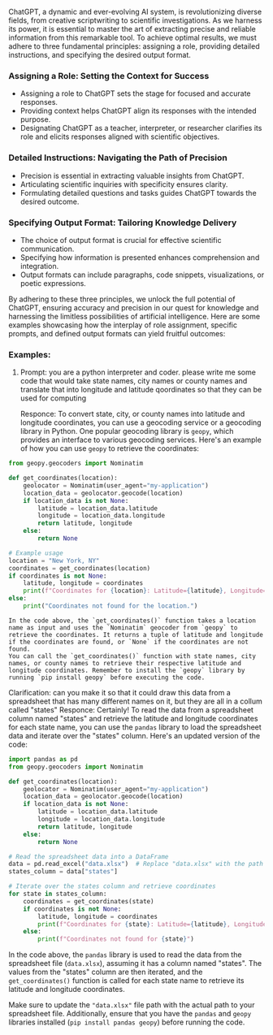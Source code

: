 ChatGPT, a dynamic and ever-evolving AI system, is revolutionizing diverse fields, from creative scriptwriting to scientific investigations. As we harness its power, it is essential to master the art of extracting precise and reliable information from this remarkable tool. To achieve optimal results, we must adhere to three fundamental principles: assigning a role, providing detailed instructions, and specifying the desired output format.

### Assigning a Role: Setting the Context for Success

- Assigning a role to ChatGPT sets the stage for focused and accurate responses.
- Providing context helps ChatGPT align its responses with the intended purpose.
- Designating ChatGPT as a teacher, interpreter, or researcher clarifies its role and elicits responses aligned with scientific objectives.

### Detailed Instructions: Navigating the Path of Precision

- Precision is essential in extracting valuable insights from ChatGPT.
- Articulating scientific inquiries with specificity ensures clarity.
- Formulating detailed questions and tasks guides ChatGPT towards the desired outcome.

### Specifying Output Format: Tailoring Knowledge Delivery

- The choice of output format is crucial for effective scientific communication.
- Specifying how information is presented enhances comprehension and integration.
- Output formats can include paragraphs, code snippets, visualizations, or poetic expressions.

By adhering to these three principles, we unlock the full potential of ChatGPT, ensuring accuracy and precision in our quest for knowledge and harnessing the limitless possibilities of artificial intelligence. Here are some examples showcasing how the interplay of role assignment, specific prompts, and defined output formats can yield fruitful outcomes:

### Examples:

1.  Prompt: you are a python interpreter and coder. please write me some code that would take state names, city names or county names and translate that into longitude and latitude qoordinates so that they can be used for computing

    Responce: To convert state, city, or county names into latitude and longitude coordinates, you can use a geocoding service or a geocoding library in Python. One popular geocoding library is `geopy`, which provides an interface to various geocoding services. Here's an example of how you can use `geopy` to retrieve the coordinates:

```python
from geopy.geocoders import Nominatim

def get_coordinates(location):
    geolocator = Nominatim(user_agent="my-application")
    location_data = geolocator.geocode(location)
    if location_data is not None:
        latitude = location_data.latitude
        longitude = location_data.longitude
        return latitude, longitude
    else:
        return None

# Example usage
location = "New York, NY"
coordinates = get_coordinates(location)
if coordinates is not None:
    latitude, longitude = coordinates
    print(f"Coordinates for {location}: Latitude={latitude}, Longitude={longitude}")
else:
    print("Coordinates not found for the location.")
```
    In the code above, the `get_coordinates()` function takes a location name as input and uses the `Nominatim` geocoder from `geopy` to retrieve the coordinates. It returns a tuple of latitude and longitude if the coordinates are found, or `None` if the coordinates are not found.
    You can call the `get_coordinates()` function with state names, city names, or county names to retrieve their respective latitude and longitude coordinates. Remember to install the `geopy` library by running `pip install geopy` before executing the code.
    
Clarification: can you make it so that it could draw this data from a spreadsheet that has many different names on it, but they are all in a collum called "states"
    Responce: Certainly! To read the data from a spreadsheet column named "states" and retrieve the latitude and longitude coordinates for each state name, you can use the `pandas` library to load the spreadsheet data and iterate over the "states" column. Here's an updated version of the code:

```python
import pandas as pd
from geopy.geocoders import Nominatim

def get_coordinates(location):
    geolocator = Nominatim(user_agent="my-application")
    location_data = geolocator.geocode(location)
    if location_data is not None:
        latitude = location_data.latitude
        longitude = location_data.longitude
        return latitude, longitude
    else:
        return None

# Read the spreadsheet data into a DataFrame
data = pd.read_excel("data.xlsx")  # Replace "data.xlsx" with the path to your spreadsheet file
states_column = data["states"]

# Iterate over the states column and retrieve coordinates
for state in states_column:
    coordinates = get_coordinates(state)
    if coordinates is not None:
        latitude, longitude = coordinates
        print(f"Coordinates for {state}: Latitude={latitude}, Longitude={longitude}")
    else:
        print(f"Coordinates not found for {state}")
```

In the code above, the `pandas` library is used to read the data from the spreadsheet file (`data.xlsx`), assuming it has a column named "states". The values from the "states" column are then iterated, and the `get_coordinates()` function is called for each state name to retrieve its latitude and longitude coordinates.

Make sure to update the `"data.xlsx"` file path with the actual path to your spreadsheet file. Additionally, ensure that you have the `pandas` and `geopy` libraries installed (`pip install pandas geopy`) before running the code.






